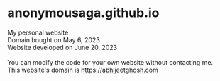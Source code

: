 # anonymousaga.github.io

My personal website <br>
Domain bought on May 6, 2023<br>
Website developed on June 20, 2023<br><br>
You can modify the code for your own website without contacting me.<br>
This website's domain is https://abhijeetghosh.com
